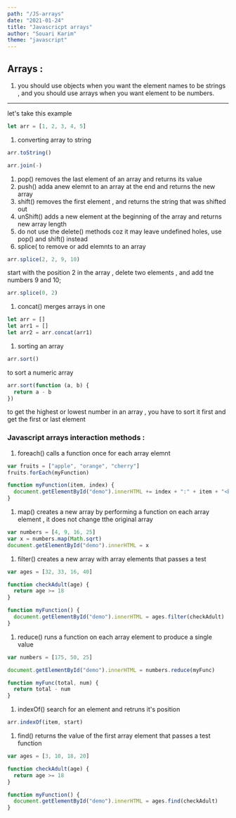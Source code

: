 ```yaml
---
path: "/JS-arrays"
date: "2021-01-24"
title: "Javascricpt arrays"
author: "Souari Karim"
theme: "javascript"
---
```


## Arrays :

1. you should use objects when you want the element names to be strings , and you should use arrays when you want element to be numbers.
<hr />

let's take this example

```javascript
let arr = [1, 2, 3, 4, 5]
```

1.  converting array to string

```javascript
arr.toString()
```

```javascript
arr.join(-)
```

1. pop() removes the last element of an array and returns its value
1. push() adda anew elemnt to an array at the end and returns the new array
1. shift() removes the first element , and returns the string that was shifted out
1. unShift() adds a new element at the beginning of the array and returns new array length
1. do not use the delete() methods coz it may leave undefined holes, use pop() and shift() instead
1. splice( to remove or add elemnts to an array

```javascript
arr.splice(2, 2, 9, 10)
```

start with the position 2 in the array , delete two elements , and add tne numbers 9 and 10;

```javascript
arr.splice(0, 2)
```

1. concat() merges arrays in one

```javascript
let arr = []
let arr1 = []
let arr2 = arr.concat(arr1)
```

1. sorting an array

```javascript
arr.sort()
```

to sort a numeric array

```javascript
arr.sort(function (a, b) {
  return a - b
})
```

to get the highest or lowest number in an array , you have to sort it first and get the first or last element

### Javascript arrays interaction methods :

1. foreach() calls a function once for each array elemnt

```javascript
var fruits = ["apple", "orange", "cherry"]
fruits.forEach(myFunction)

function myFunction(item, index) {
  document.getElementById("demo").innerHTML += index + ":" + item + "<br>"
}
```

1. map() creates a new array by performing a function on each array element , it does not change tthe original array

```javascript
var numbers = [4, 9, 16, 25]
var x = numbers.map(Math.sqrt)
document.getElementById("demo").innerHTML = x
```

1. filter() creates a new array with array elements that passes a test

```javascript
var ages = [32, 33, 16, 40]

function checkAdult(age) {
  return age >= 18
}

function myFunction() {
  document.getElementById("demo").innerHTML = ages.filter(checkAdult)
}
```

1. reduce() runs a function on each array element to produce a single value

```javascript
var numbers = [175, 50, 25]

document.getElementById("demo").innerHTML = numbers.reduce(myFunc)

function myFunc(total, num) {
  return total - num
}
```

1. indexOf() search for an element and retruns it's position

```javascript
arr.indexOf(item, start)
```

1. find() returns the value of the first array element that passes a test function

```javascript
var ages = [3, 10, 18, 20]

function checkAdult(age) {
  return age >= 18
}

function myFunction() {
  document.getElementById("demo").innerHTML = ages.find(checkAdult)
}
```
